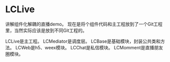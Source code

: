 # LCLive
讲解组件化解耦的直播demo。
现在是将个组件代码和主工程放到了一个Git工程里，当然实际应该是放到不同Git工程的。

LCLive是主工程。
LCMediator是调度层。
LCBase是基础模块，封装公共类和方法。
LCWeb是h5、weex模块。
LCChat是私信模块。
LCMomment是直播朋友圈模块。
